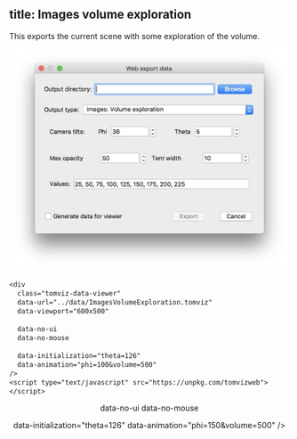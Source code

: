 title: Images volume exploration
---

This exports the current scene with some exploration of the volume.

<center>
<img src='exports/02_images_volume_exploration.jpg' title="" alt="" />
</center>

```
<div
  class="tomviz-data-viewer"
  data-url="../data/ImagesVolumeExploration.tomviz"
  data-viewport="600x500"

  data-no-ui
  data-no-mouse

  data-initialization="theta=126"
  data-animation="phi=100&volume=500"
/>
<script type="text/javascript" src="https://unpkg.com/tomvizweb"></script>
```

<center>
<div
  class="tomviz-data-viewer"
  data-url="../data/ImagesVolumeExploration.tomviz"
  data-viewport="600x500"

  data-no-ui
  data-no-mouse

  data-initialization="theta=126"
  data-animation="phi=150&volume=500"
/>
</div>
</center>

<script type="text/javascript" src="../data/js/tomviz.js"></script>
